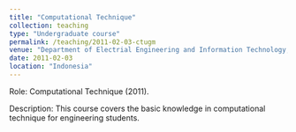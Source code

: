 ```yaml
---
title: "Computational Technique"
collection: teaching
type: "Undergraduate course"
permalink: /teaching/2011-02-03-ctugm
venue: "Department of Electrial Engineering and Information Technology, Universitas Gadjah Mada"
date: 2011-02-03
location: "Indonesia"
---
```


Role: Computational Technique (2011).

Description: This course covers the basic knowledge in computational technique for engineering students.
